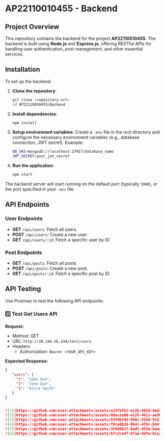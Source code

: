 # AP22110010455 - Backend

## Project Overview

This repository contains the backend for the project **AP22110010455**. The backend is built using **Node.js** and **Express.js**, offering RESTful APIs for handling user authentication, post management, and other essential services.

## Installation

To set up the backend:

1. **Clone the repository**:
    ```bash
    git clone <repository-url>
    cd AP22110010455/Backend
    ```

2. **Install dependencies**:
    ```bash
    npm install
    ```

3. **Setup environment variables**:
    Create a `.env` file in the root directory and configure the necessary environment variables (e.g., database connection, JWT secret). Example:
    ```bash
    DB_URI=mongodb://localhost:27017/database_name
    JWT_SECRET=your_jwt_secret
    ```

4. **Run the application**:
    ```bash
    npm start
    ```

The backend server will start running on the default port (typically `3000`), or the port specified in your `.env` file.

## API Endpoints

### User Endpoints
- **GET** `/api/users`: Fetch all users.
- **POST** `/api/users`: Create a new user.
- **GET** `/api/users/:id`: Fetch a specific user by ID.

### Post Endpoints
- **GET** `/api/posts`: Fetch all posts.
- **POST** `/api/posts`: Create a new post.
- **GET** `/api/posts/:id`: Fetch a specific post by ID.

## API Testing

Use Postman to test the following API endpoints:

### 1️⃣ Test Get Users API
**Request:**
- Method: GET
- URL: `http://20.244.56.144/test/users`
- Headers:
  - Authorization: `Bearer <YOUR_API_KEY>`

**Expected Response:**
```json
{
   "users": {
     "1": "John Doe",
     "2": "Jane Doe",
     "3": "Alice Smith"
   }
}


![1](https://github.com/user-attachments/assets/e247ef61-a11b-462d-8ed3-45e34361f19d)
![2](https://github.com/user-attachments/assets/0dac2e00-e120-4611-ae96-69b2a5802f04)
![3](https://github.com/user-attachments/assets/8349bfd3-090c-4150-9cb1-20fe3bec5441)
![4](https://github.com/user-attachments/assets/f9cedb26-0b4c-4f6c-b94f-ed20d389daf7)
![5](https://github.com/user-attachments/assets/3f4d9b27-0ad1-455e-baee-cc1621813a83)
![6](https://github.com/user-attachments/assets/b7c2ce4f-07aa-4dfa-b1a2-bc6ade750d4b)




